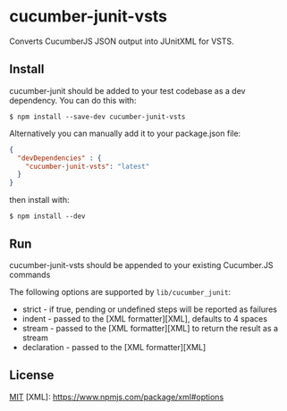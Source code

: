# cucumber-junit-vsts

Converts CucumberJS JSON output into JUnitXML for VSTS.

## Install

cucumber-junit should be added to your test codebase as a dev dependency.  You can do this with:

``` shell
$ npm install --save-dev cucumber-junit-vsts
```

Alternatively you can manually add it to your package.json file:

``` json
{
  "devDependencies" : {
    "cucumber-junit-vsts": "latest"
  }
}
```

then install with:

``` shell
$ npm install --dev
```

## Run

cucumber-junit-vsts should be appended to your existing Cucumber.JS commands


The following options are supported by `lib/cucumber_junit`:

* strict - if true, pending or undefined steps will be reported as failures
* indent - passed to the [XML formatter][XML], defaults to 4 spaces
* stream - passed to the [XML formatter][XML] to return the result as a stream
* declaration - passed to the [XML formatter][XML]


## License

[MIT](http://opensource.org/licenses/MIT)
[XML]: https://www.npmjs.com/package/xml#options
